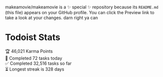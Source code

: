makeamovie/makeamovie is a ✨ special ✨ repository because its `README.md` (this file) appears on your GitHub profile.
You can click the Preview link to take a look at your changes. darn right ya can

# Todoist Stats

<!-- TODO-IST:START -->
🏆  46,021 Karma Points           
🌸  Completed 72 tasks today           
✅  Completed 32,516 tasks so far           
⏳  Longest streak is 328 days
<!-- TODO-IST:END -->